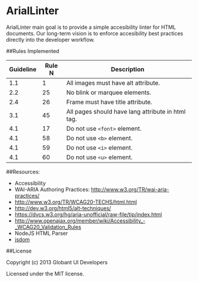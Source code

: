 ArialLinter
============
ArialLinter main goal is to provide a simple accesibility linter for HTML documents. Our long-term vision is to enforce accesibility best practices directly into the developer workflow.



##Rules Implemented

Guideline | Rule N | Description
----------|--------|-----------------------------------------
1.1       |   1    | All images must have alt attribute.
2.2       |  25    | No blink or marquee elements.
2.4       |  26    | Frame must have title attribute.
3.1       |  45    | All pages should have lang attribute in html tag.
4.1       |  17    | Do not use ```<font>``` element.
4.1       |  58    | Do not use ```<b>``` element.
4.1       |  59    | Do not use ```<i>``` element.
4.1       |  60    | Do not use ```<u>``` element.



##Resources:
* Accessibility
 * WAI-ARIA Authoring Practices: http://www.w3.org/TR/wai-aria-practices/
 * http://www.w3.org/TR/WCAG20-TECHS/html.html
 * http://dev.w3.org/html5/alt-techniques/
 * https://dvcs.w3.org/hg/aria-unofficial/raw-file/tip/index.html
 * http://www.openajax.org/member/wiki/Accessibility_-_WCAG20_Validation_Rules
* NodeJS HTML Parser
 * [jsdom](https://github.com/tmpvar/jsdom)

##License

Copyright (c) 2013 Globant UI Developers

Licensed under the MIT license.
